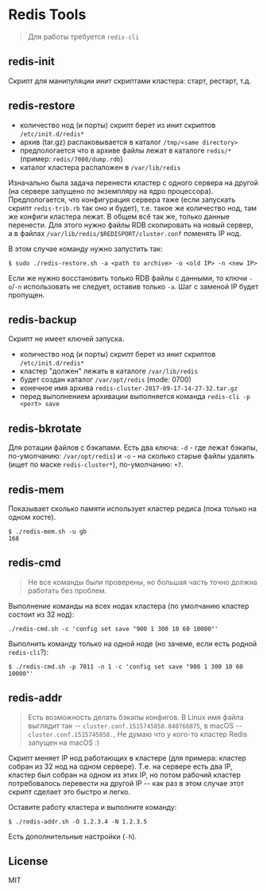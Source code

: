 # Redis Tools

> Для работы требуется `redis-cli`

## redis-init

Скрипт для манипуляции инит скриптами кластера: старт, рестарт, т.д.

## redis-restore

- количество нод (и порты) скрипт берет из инит скриптов `/etc/init.d/redis*`
- архив (tar.gz) распаковывается в каталог `/tmp/<same directory>`
- предпологается что в архиве файлы лежат в каталоге `redis/*` (пример: `redis/7000/dump.rdb`)
- каталог кластера распаложен в `/var/lib/redis`

Изначально была задача перенести кластер с одного сервера на другой (на сервере запущено по экземпляру на ядро процессора). Предпологается, что конфигурация сервера таже (если запускать скрипт `redis-trib.rb` так оно и будет), т.е. такое же количество нод, там же конфиги кластера лежат. В общем всё так же, только данные перенести. Для этого нужно файлы RDB скопировать на новый сервер, а в файлах `/var/lib/redis/$REDISPORT/cluster.conf` поменять IP нод.

В этом случае команду нужно запустить так:

```shell
$ sudo ./redis-restore.sh -a <path to archive> -o <old IP> -n <new IP>
```

Если же нужно восстановить только RDB файлы с данными, то ключи `-o`/`-n` использовать не следует, оставив только `-a`. Шаг с заменой IP будет пропущен.

## redis-backup

Скрипт не имеет ключей запуска.

- количество нод (и порты) скрипт берет из инит скриптов `/etc/init.d/redis*`
- кластер "должен" лежать в каталоге `/var/lib/redis`
- будет создан каталог `/var/opt/redis` (mode: 0700)
- конечное имя архива `redis-cluster-2017-09-17-14-27-32.tar.gz`
- перед выполнением архивации выполняется команда `redis-cli -p <port> save`

## redis-bkrotate

Для ротации файлов с бэкапами. Есть два ключа: `-d` - где лежат бэкапы, по-умолчанию: `/var/opt/redis`) и `-o` - на сколько старые файлы удалять (ищет по маске `redis-cluster*`), по-умолчанию: `+7`.

## redis-mem

Показывает сколько памяти использует кластер редиса (пока только на одном хосте).

```shell
$ ./redis-mem.sh -u gb
168
```

## redis-cmd

> Не все команды были проверены, но большая часть точно должна работать без проблем.

Выполнение команды на всех нодах кластера (по умолчанию кластер состоит из 32 нод):

```shell
./redis-cmd.sh -c 'config set save "900 1 300 10 60 10000"'
```

Выполнить команду только на одной ноде (но зачеме, если есть родной `redis-cli`?):

```shell
$ ./redis-cmd.sh -p 7011 -n 1 -c 'config set save "900 1 300 10 60 10000"'
```

## redis-addr

>  Есть возможность делать бэкапы конфигов. В Linux имя файла выглядит так -- `cluster.conf.1515745858.840766875`, в macOS -- `cluster.conf.1515745858.`, Не думаю что у кого-то кластер Redis запущен на macOS :)

Скрипт меняет IP нод работающих в кластере (для примера: кластер собран из 32 нод на одном сервере). Т.е. на сервере есть два IP, кластер был собран на одном из этих IP, но потом рабочий кластер потребовалось перевести на другой IP -- как раз в этом случае этот скрипт сделает это быстро и легко.

Оставите работу кластера и выполните команду:

```shell
$ ./redis-addr.sh -O 1.2.3.4 -N 1.2.3.5
```

Есть дополнительные настройки (`-h`).

## License

MIT
